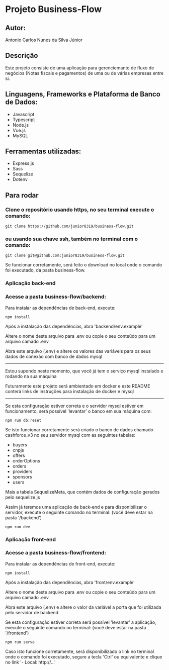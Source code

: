 # Projeto Business-Flow

## Autor:
<p>Antonio Carlos Nunes da Silva Júnior</p>

## Descrição
<p>Este projeto consiste de uma aplicação para gerenciemanto de fluxo de negócios (Notas fiscais e pagamentos) de uma ou de várias empresas entre si.</p>

## Linguagens, Frameworks e Plataforma de Banco de Dados:
<ul>
  <li>Javascript</li>
  <li>Typescript</li>
  <li>Node.js</li>
  <li>Vue.js</li>
  <li>MySQL</li>
</ul>

## Ferramentas utilizadas:
<ul>
  <li>Express.js</li>
  <li>Sass</li>
  <li>Sequelize</li>
  <li>Dotenv</li>
</ul>

## Para rodar
### Clone o repositório usando https, no seu terminal execute o comando:
`git clone https://github.com/junior8319/business-flow.git`

### ou usando sua chave ssh, também no terminal com o comando:
`git clone git@github.com:junior8319/business-flow.git`

<p>Se funcionar corretamente, será feito o download no local onde o comando foi executado, da pasta business-flow.</p>

### Aplicação back-end
### Acesse a pasta business-flow/backend:
<p>Para instalar as dependências de back-end, execute:</p>

`npm install`

<p>Após a instalação das dependências, abra 'backend/env.example'</p>
<p>Altere o nome deste arquivo para .env ou copie o seu conteúdo para um arquivo camado .env</p>
<p>Abra este arquivo (.env) e altere os valores das variáveis para os seus dados de conexão com banco de dados mysql</p>
<hr>
<p>Estou supondo neste momento, que você já tem o serviço mysql instalado e rodando na sua máquina</p>
<p>Futuramente este projeto será ambientado em docker e este README conterá links de instruções para instalação de docker e mysql</p>
<hr>
<p>Se esta configuração estiver correta e o servidor mysql estiver em funcionamento, será possível 'levantar' o banco em sua máquina com:</p>

`npm run db:reset`

<p>Se isto funcionar corretamente será criado o banco de dados chamado cashforce_v3 no seu servidor mysql com as seguintes tabelas:</p>
<ul>
  <li>buyers</li>
  <li>cnpjs</li>
  <li>offers</li>
  <li>orderOptions</li>
  <li>orders</li>
  <li>providers</li>
  <li>sponsors</li>
  <li>users</li>
</ul>
<p>Mais a tabela SequelizeMeta, que contém dados de configuração gerados pelo sequelize.js</p>

<p>Assim já teremos uma aplicação de back-end e para disponibilizar o servidor, execute o seguinte comando no terminal: (você deve estar na pasta '/backend')</p>

`npm run dev`

### Aplicação front-end
### Acesse a pasta business-flow/frontend:

<p>Para instalar as dependências de front-end, execute:</p>

`npm install`

<p>Após a instalação das dependências, abra 'front/env.example'</p>
<p>Altere o nome deste arquivo para .env ou copie o seu conteúdo para um arquivo camado .env</p>
<p>Abra este arquivo (.env) e altere o valor da variável a porta que foi utilizada pelo servidor de backend</p>
<p>Se esta configuração estiver correta será possível 'levantar' a aplicação, execute o seguinte comando no terminal: (você deve estar na pasta '/frontend')</p>

`npm run serve`

<p>Caso isto funcione corretamente, será disponibilizado o link no terminal onde o comando foi executado, segure a tecla 'Ctrl' ou equivalente e clique no link '- Local: http://...' </p>
